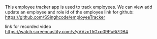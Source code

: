 

This employee tracker app is used to track employees. We can view add update an employee and role id of the employee
link for github: https://github.com/SSinghcode/employeeTracker


link for recorded video https://watch.screencastify.com/v/yVVzoT5Gxp09Pu6i7DB4
